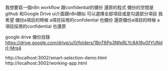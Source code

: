 我想要寫一個n8n workflow 跟confidential的備份 還原的程式 
備份的空間是github 和Google Drive 
ui介面跟n8n類似 可以選擇全部項目或是勾選部分項目 
我希望 
備份a項目的時候 a項目採用的confidential 也備份 
還原備份a項目的時候 a項目採用的confidential 也還原

google drive 備份目錄
https://drive.google.com/drive/u/0/folders/1BnT6Pp3NfpRLYc8A18vGfYUNdrI-Mrq4

http://localhost:3002/smart-selection-demo.html
http://localhost:3002/working-app.html